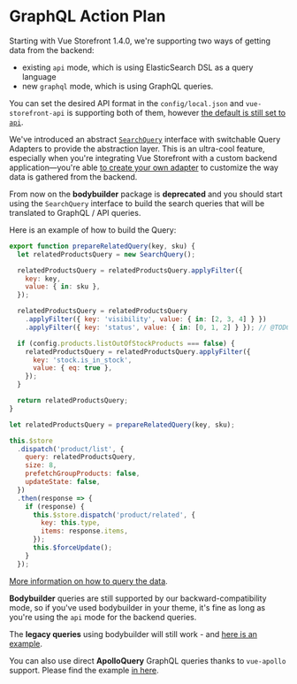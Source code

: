 # GraphQL Action Plan

Starting with Vue Storefront 1.4.0, we're supporting two ways of getting data from the backend:

- existing `api` mode, which is using ElasticSearch DSL as a query language
- new `graphql` mode, which is using GraphQL queries.

You can set the desired API format in the `config/local.json` and `vue-storefront-api` is supporting both of them, however [the default is still set to `api`](https://github.com/vuestorefront/vue-storefront/blob/4cbf866ca93f917b04461d3ae139a2d26ddf552a/config/default.json#L6).

We've introduced an abstract [`SearchQuery`](https://github.com/vuestorefront/vue-storefront/tree/develop/core/store/lib/search) interface with switchable Query Adapters to provide the abstraction layer. This is an ultra-cool feature, especially when you're integrating Vue Storefront with a custom backend application—you're able [to create your own adapter](https://github.com/vuestorefront/vue-storefront/tree/develop/core/lib/search/adapter) to customize the way data is gathered from the backend.

From now on the **bodybuilder** package is **deprecated** and you should start using the `SearchQuery` interface to build the search queries that will be translated to GraphQL / API queries.

Here is an example of how to build the Query:

```js
export function prepareRelatedQuery(key, sku) {
  let relatedProductsQuery = new SearchQuery();

  relatedProductsQuery = relatedProductsQuery.applyFilter({
    key: key,
    value: { in: sku },
  });

  relatedProductsQuery = relatedProductsQuery
    .applyFilter({ key: 'visibility', value: { in: [2, 3, 4] } })
    .applyFilter({ key: 'status', value: { in: [0, 1, 2] } }); // @TODO Check if status 2 (disabled) was set not by occasion here

  if (config.products.listOutOfStockProducts === false) {
    relatedProductsQuery = relatedProductsQuery.applyFilter({
      key: 'stock.is_in_stock',
      value: { eq: true },
    });
  }

  return relatedProductsQuery;
}

let relatedProductsQuery = prepareRelatedQuery(key, sku);

this.$store
  .dispatch('product/list', {
    query: relatedProductsQuery,
    size: 8,
    prefetchGroupProducts: false,
    updateState: false,
  })
  .then(response => {
    if (response) {
      this.$store.dispatch('product/related', {
        key: this.type,
        items: response.items,
      });
      this.$forceUpdate();
    }
  });
```

[More information on how to query the data](https://github.com/vuestorefront/vue-storefront/blob/develop/docs/guide/data/elastic-queries.md).

**Bodybuilder**  queries are still supported by our backward-compatibility mode, so if you've used bodybuilder in your theme, it's fine as long as you're using the `api` mode for the backend queries.

The **legacy queries** using bodybuilder will still work - and [here is an example](https://github.com/pkarw/vue-storefront/blob/28feb8e5dc30ec216353ef87a859212379901c57/src/extensions/template/index.js#L36).

You can also use direct **ApolloQuery** GraphQL queries thanks to `vue-apollo` support. Please find the example [in here](https://github.com/vuestorefront/vue-storefront/blob/4cbf866ca93f917b04461d3ae139a2d26ddf552a/src/themes/default/components/core/blocks/SearchPanel/SearchPanel.gql.vue#L21).
